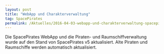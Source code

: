 ```yaml
---
layout: post
title: "WebApp und Charakterverwaltung"
tag: SpacePirates
permalink: /Aktuelles/2016-04-03-webapp-und-charakterverwaltung-spacepirates
---
```


Die SpacePirates WebApp und die Piraten- und Raumschiffverwaltung wurde auf den Stand von SpacePirates v5 aktualisiert. Alte Piraten und Raumschiffe werden automatisch aktualisiert.


